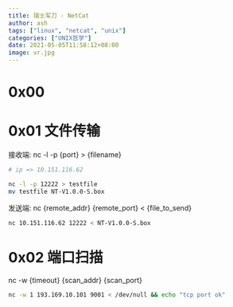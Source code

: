 ```yaml
---
title: 瑞士军刀 - NetCat
author: ash
tags: ["linux", "netcat", "unix"]
categories: ["UNIX哲学"]
date: 2021-05-05T11:58:12+08:00
image: vr.jpg
---
```


# 0x00 

# 0x01 文件传输

接收端: nc -l -p {port} > {filename}

```sh
# ip => 10.151.116.62

nc -l -p 12222 > testfile
mv testfile NT-V1.0.0-S.box
```

发送端: nc {remote_addr} {remote_port} < {file_to_send}

```sh
nc 10.151.116.62 12222 < NT-V1.0.0-S.box
```

# 0x02 端口扫描

nc -w {timeout} {scan_addr} {scan_port}

```sh
nc -w 1 193.169.10.101 9001 < /dev/null && echo "tcp port ok"
```
